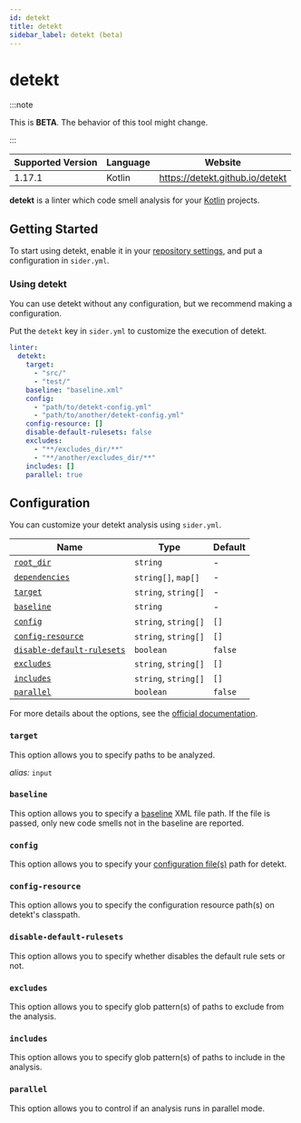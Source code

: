```yaml
---
id: detekt
title: detekt
sidebar_label: detekt (beta)
---
```


# detekt

:::note

This is **BETA**. The behavior of this tool might change.

:::

| Supported Version | Language | Website                         |
| ----------------- | -------- | ------------------------------- |
| 1.17.1            | Kotlin   | https://detekt.github.io/detekt |

**detekt** is a linter which code smell analysis for your [Kotlin](https://kotlinlang.org) projects.

## Getting Started

To start using detekt, enable it in your [repository settings](../../getting-started/repository-settings.md), and put a configuration in `sider.yml`.

### Using detekt

You can use detekt without any configuration, but we recommend making a configuration.

Put the `detekt` key in `sider.yml` to customize the execution of detekt.

```yaml
linter:
  detekt:
    target:
      - "src/"
      - "test/"
    baseline: "baseline.xml"
    config:
      - "path/to/detekt-config.yml"
      - "path/to/another/detekt-config.yml"
    config-resource: []
    disable-default-rulesets: false
    excludes:
      - "**/excludes_dir/**"
      - "**/another/excludes_dir/**"
    includes: []
    parallel: true
```

## Configuration

You can customize your detekt analysis using `sider.yml`.

| Name                                                                                          | Type                 | Default |
| --------------------------------------------------------------------------------------------- | -------------------- | ------- |
| [`root_dir`](../../getting-started/custom-configuration.md#linteranalyzer_idroot_dir)         | `string`             | -       |
| [`dependencies`](../../getting-started/custom-configuration.md#linteranalyzer_iddependencies) | `string[]`, `map[]`  | -       |
| [`target`](#target)                                                                           | `string`, `string[]` | -       |
| [`baseline`](#baseline)                                                                       | `string`             | -       |
| [`config`](#config)                                                                           | `string`, `string[]` | `[]`    |
| [`config-resource`](#config-resource)                                                         | `string`, `string[]` | `[]`    |
| [`disable-default-rulesets`](#disable-default-rulesets)                                       | `boolean`            | `false` |
| [`excludes`](#excludes)                                                                       | `string`, `string[]` | `[]`    |
| [`includes`](#includes)                                                                       | `string`, `string[]` | `[]`    |
| [`parallel`](#parallel)                                                                       | `boolean`            | `false` |

For more details about the options, see the [official documentation](https://detekt.github.io/detekt/cli.html).

### `target`

This option allows you to specify paths to be analyzed.

_alias:_ `input`

### `baseline`

This option allows you to specify a [baseline](https://detekt.github.io/detekt/baseline.html) XML file path.
If the file is passed, only new code smells not in the baseline are reported.

### `config`

This option allows you to specify your [configuration file(s)](https://detekt.github.io/detekt/configurations.html) path for detekt.

### `config-resource`

This option allows you to specify the configuration resource path(s) on detekt's classpath.

### `disable-default-rulesets`

This option allows you to specify whether disables the default rule sets or not.

### `excludes`

This option allows you to specify glob pattern(s) of paths to exclude from the analysis.

### `includes`

This option allows you to specify glob pattern(s) of paths to include in the analysis.

### `parallel`

This option allows you to control if an analysis runs in parallel mode.

